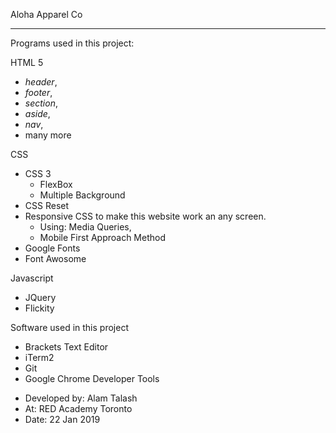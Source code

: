 Aloha Apparel Co

-----------------------------------------------

 Programs used in this project: 

HTML 5

  * _header_,
  * _footer_,
  * _section_,
  * _aside_,
  * _nav_,
  * many more


 CSS

* CSS 3
  * FlexBox
  * Multiple Background
* CSS Reset
* Responsive CSS to make this website work an any screen.
  * Using: Media Queries,
  * Mobile First Approach Method 
* Google Fonts
* Font Awosome

 Javascript

* JQuery
* Flickity
 

Software used in this project

* Brackets Text Editor
* iTerm2
* Git
* Google Chrome Developer Tools


- Developed by: Alam Talash
- At: RED Academy Toronto
- Date: 22 Jan 2019
